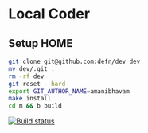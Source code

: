 # Local Coder

## Setup HOME

```bash
git clone git@github.com:defn/dev dev
mv dev/.git .
rm -rf dev
git reset --hard
export GIT_AUTHOR_NAME=amanibhavam
make install
cd m && b build
```

[![Build status](https://badge.buildkite.com/879feda30e2616b22929338672877e85dfe82f60eb47df2e6a.svg)](https://buildkite.com/defn/dev)
